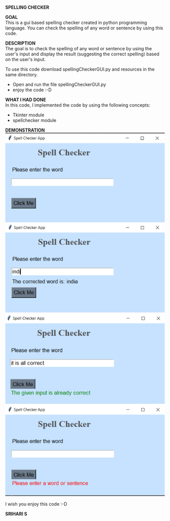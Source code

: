**SPELLING CHECKER**  

**GOAL**  
This is a gui based spelling checker created in python programming language. You can check the spelling of any word or sentence by using this code.


**DESCRIPTION**  
The goal is to check the spelling of any word or sentence by using the user's input and display the result (suggesting the correct spelling) based on the user's input.

To use this code download spellingCheckerGUI.py and resources in the same directory.
+ Open and run the file spellingCheckerGUI.py
+ enjoy the code :-D

**WHAT I HAD DONE**  
In this code, I implemented the code by using the following concepts:
+ Tkinter module
+ spellchecker module

**DEMONSTRATION**  
![image](./images/app_start.png)
![image](./images/app.png)
![image](./images/app_correct.png)
![image](./images/app_no_input.png)

I wish you enjoy this code :-D

**SRIHARI S**